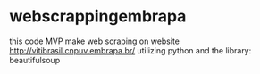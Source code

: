 # webscrappingembrapa
this code MVP make web scraping on website http://vitibrasil.cnpuv.embrapa.br/ utilizing python and the library: beautifulsoup 
